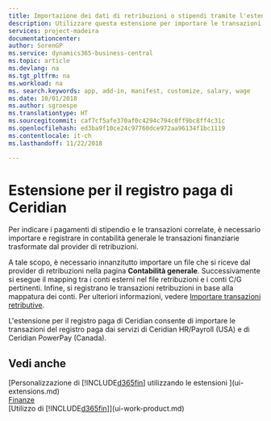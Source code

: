 ```yaml
---
title: Importazione dei dati di retribuzioni o stipendi tramite l'estensione Registro paga di Ceridian | Documenti Microsoft
description: Utilizzare questa estensione per importare le transazioni del registro paga dai servizi di Ceridian HR/Payroll (USA) e di Ceridian PowerPay (Canada).
services: project-madeira
documentationcenter: 
author: SorenGP
ms.service: dynamics365-business-central
ms.topic: article
ms.devlang: na
ms.tgt_pltfrm: na
ms.workload: na
ms. search.keywords: app, add-in, manifest, customize, salary, wage
ms.date: 10/01/2018
ms.author: sgroespe
ms.translationtype: HT
ms.sourcegitcommit: caf7cf5afe370af0c4294c794c0ff9bc8ff4c31c
ms.openlocfilehash: ed3ba9f10ce24c97760dce972aa96134f1bc1119
ms.contentlocale: it-ch
ms.lasthandoff: 11/22/2018

---
```

# <a name="the-ceridian-payroll-extension"></a>Estensione per il registro paga di Ceridian
Per indicare i pagamenti di stipendio e le transazioni correlate, è necessario importare e registrare in contabilità generale le transazioni finanziarie trasformate dal provider di retribuzioni.

A tale scopo, è necessario innanzitutto importare un file che si riceve dal provider di retribuzioni nella pagina **Contabilità generale**. Successivamente si esegue il mapping tra i conti esterni nel file retribuzioni e i conti C/G pertinenti. Infine, si registrano le transazioni retribuzioni in base alla mappatura dei conti. Per ulteriori informazioni, vedere [Importare transazioni retributive](finance-how-import-payroll-transactions.md).

L'estensione per il registro paga di Ceridian consente di importare le transazioni del registro paga dai servizi di Ceridian HR/Payroll (USA) e di Ceridian PowerPay (Canada).

## <a name="see-also"></a>Vedi anche
[Personalizzazione di [!INCLUDE[d365fin](includes/d365fin_md.md)] utilizzando le estensioni ](ui-extensions.md)    
[Finanze](finance.md)    
[Utilizzo di [!INCLUDE[d365fin](includes/d365fin_md.md)]](ui-work-product.md)

